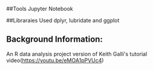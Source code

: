 
##Tools
Jupyter Notebook


##Libraraies Used 
dplyr, lubridate and ggplot

## Background Information:

An R data analysis project version of Keith Galli's tutorial video(https://youtu.be/eMOA1pPVUc4) 


